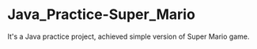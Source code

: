# Java_Practice-Super_Mario #
It's a Java practice project, achieved simple version of Super Mario game.
